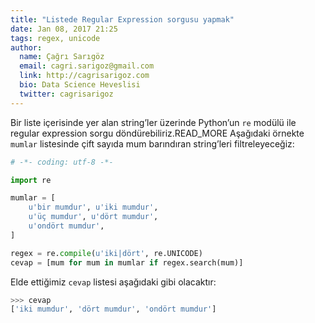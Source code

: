 ```yaml
---
title: "Listede Regular Expression sorgusu yapmak"
date: Jan 08, 2017 21:25
tags: regex, unicode
author:
  name: Çağrı Sarıgöz
  email: cagri.sarigoz@gmail.com
  link: http://cagrisarigoz.com
  bio: Data Science Heveslisi
  twitter: cagrisarigoz
---
```


Bir liste içerisinde yer alan string’ler üzerinde Python’un `re` modülü 
ile regular expression sorgu döndürebiliriz.READ_MORE
Aşağıdaki örnekte `mumlar` listesinde çift sayıda mum barındıran string’leri 
filtreleyeceğiz:

```python
# -*- coding: utf-8 -*-

import re

mumlar = [
    u'bir mumdur', u'iki mumdur',
    u'üç mumdur', u'dört mumdur',
    u'ondört mumdur',
]

regex = re.compile(u'iki|dört', re.UNICODE)
cevap = [mum for mum in mumlar if regex.search(mum)]
```

Elde ettiğimiz `cevap` listesi aşağıdaki gibi olacaktır:

```python
>>> cevap
['iki mumdur', 'dört mumdur', 'ondört mumdur']
```
